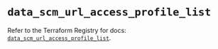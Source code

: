 # `data_scm_url_access_profile_list`

Refer to the Terraform Registry for docs: [`data_scm_url_access_profile_list`](https://registry.terraform.io/providers/paloaltonetworks/scm/1.0.2/docs/data-sources/url_access_profile_list).
